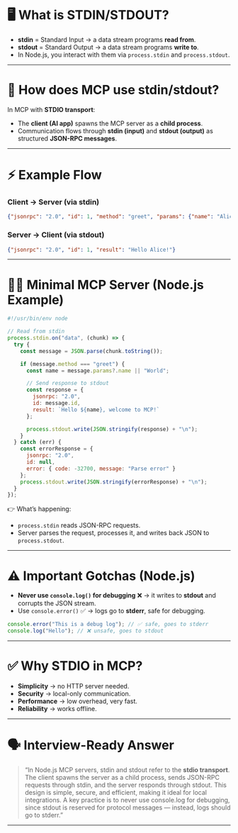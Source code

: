 
# 🖥️ What is **STDIN/STDOUT**?

* **stdin** = Standard Input → a data stream programs **read from**.
* **stdout** = Standard Output → a data stream programs **write to**.
* In Node.js, you interact with them via `process.stdin` and `process.stdout`.

---

# 🔗 How does MCP use stdin/stdout?

In MCP with **STDIO transport**:

* The **client (AI app)** spawns the MCP server as a **child process**.
* Communication flows through **stdin (input)** and **stdout (output)** as structured **JSON-RPC messages**.

---

# ⚡ Example Flow

### Client → Server (via stdin)

```json
{"jsonrpc": "2.0", "id": 1, "method": "greet", "params": {"name": "Alice"}}
```

### Server → Client (via stdout)

```json
{"jsonrpc": "2.0", "id": 1, "result": "Hello Alice!"}
```

---

# 🧑‍💻 Minimal MCP Server (Node.js Example)

```js
#!/usr/bin/env node

// Read from stdin
process.stdin.on("data", (chunk) => {
  try {
    const message = JSON.parse(chunk.toString());

    if (message.method === "greet") {
      const name = message.params?.name || "World";

      // Send response to stdout
      const response = {
        jsonrpc: "2.0",
        id: message.id,
        result: `Hello ${name}, welcome to MCP!`
      };

      process.stdout.write(JSON.stringify(response) + "\n");
    }
  } catch (err) {
    const errorResponse = {
      jsonrpc: "2.0",
      id: null,
      error: { code: -32700, message: "Parse error" }
    };
    process.stdout.write(JSON.stringify(errorResponse) + "\n");
  }
});
```

👉 What’s happening:

* `process.stdin` reads JSON-RPC requests.
* Server parses the request, processes it, and writes back JSON to `process.stdout`.

---

# ⚠️ Important Gotchas (Node.js)

* **Never use `console.log()` for debugging** ❌ → it writes to **stdout** and corrupts the JSON stream.
* Use `console.error()` ✅ → logs go to **stderr**, safe for debugging.

```js
console.error("This is a debug log"); // ✅ safe, goes to stderr
console.log("Hello"); // ❌ unsafe, goes to stdout
```

---

# ✅ Why STDIO in MCP?

* **Simplicity** → no HTTP server needed.
* **Security** → local-only communication.
* **Performance** → low overhead, very fast.
* **Reliability** → works offline.

---

# 🗣️ Interview-Ready Answer

> “In Node.js MCP servers, stdin and stdout refer to the **stdio transport**. The client spawns the server as a child process, sends JSON-RPC requests through stdin, and the server responds through stdout. This design is simple, secure, and efficient, making it ideal for local integrations. A key practice is to never use console.log for debugging, since stdout is reserved for protocol messages — instead, logs should go to stderr.”

---